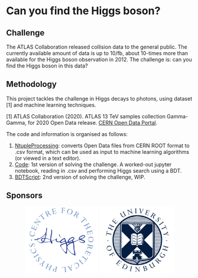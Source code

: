 # Can you find the Higgs boson? 

## Challenge

The ATLAS Collaboration released collision data to the general public. The currently available amount of data is up to 10/fb, about 10-times more than available for the Higgs boson observation in 2012. The challenge is: can you find the Higgs boson in this data?



## Methodology

This project tackles the challenge in Higgs decays to photons, using dataset [1] and machine learning techniques. 

[1] ATLAS Collaboration (2020). ATLAS 13 TeV samples collection Gamma-Gamma, for 2020 Open Data release. [CERN Open Data Portal](https://opendata.cern.ch/record/15006). 


The code and information is organised as follows:
1. [NtupleProcessing](https://github.com/FindTheHiggs/NtupleProcessing): converts Open Data files from CERN ROOT format to .csv format, which can be used as input to machine learning algorithms (or viewed in a text editor). 
2. [Code](https://github.com/FindTheHiggs/Code): 1st version of solving the challenge. A worked-out jupyter notebook, reading in .csv and performing Higgs search using a BDT. 
3. [BDTScript](https://github.com/FindTheHiggs/BDTScript): 2nd version of solving the challenge, WIP. 

## Sponsors 

<div align="center">
    <img src="figures/logos/higgs_centre/logo_color.jpg" width="200px"</img> 
    <img src="figures/logos/school/notext/blueonwhite_cropped.png" width="200px"</img> 
</div>


